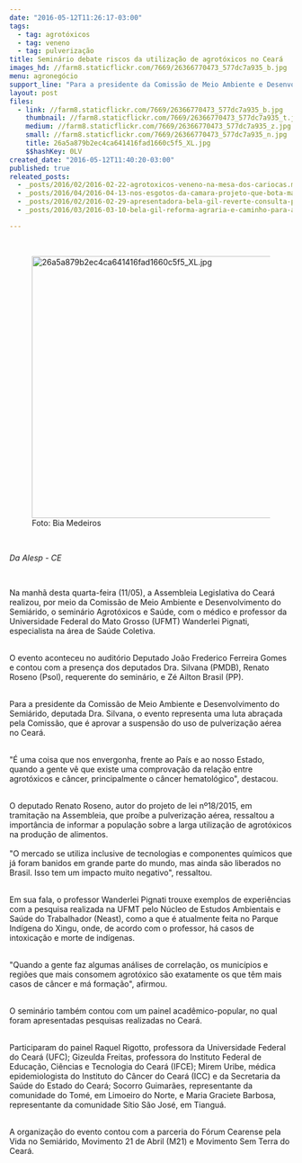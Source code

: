 ```yaml
---
date: "2016-05-12T11:26:17-03:00"
tags:
  - tag: agrotóxicos
  - tag: veneno
  - tag: pulverização
title: Seminário debate riscos da utilização de agrotóxicos no Ceará
images_hd: //farm8.staticflickr.com/7669/26366770473_577dc7a935_b.jpg
menu: agronegócio
support_line: "Para a presidente da Comissão de Meio Ambiente e Desenvolvimento do Semiárido, deputada Dra. Silvana, o evento representa uma luta abraçada pela Comissão, que é aprovar a suspensão do uso de pulverização aérea no Ceará. \n"
layout: post
files:
  - link: //farm8.staticflickr.com/7669/26366770473_577dc7a935_b.jpg
    thumbnail: //farm8.staticflickr.com/7669/26366770473_577dc7a935_t.jpg
    medium: //farm8.staticflickr.com/7669/26366770473_577dc7a935_z.jpg
    small: //farm8.staticflickr.com/7669/26366770473_577dc7a935_n.jpg
    title: 26a5a879b2ec4ca641416fad1660c5f5_XL.jpg
    $$hashKey: 0LV
created_date: "2016-05-12T11:40:20-03:00"
published: true
releated_posts:
  - _posts/2016/02/2016-02-22-agrotoxicos-veneno-na-mesa-dos-cariocas.md
  - _posts/2016/04/2016-04-13-nos-esgotos-da-camara-projeto-que-bota-mais-agrotoxico-na-sua-mesa-tera-comissao-instalada-hoje.md
  - _posts/2016/02/2016-02-29-apresentadora-bela-gil-reverte-consulta-publica-da-anvisa-sobre-agrotoxico.md
  - _posts/2016/03/2016-03-10-bela-gil-reforma-agraria-e-caminho-para-alimentacao-saudavel.md

---
```

<p>&nbsp;</p>

<figure class="image"><img alt="26a5a879b2ec4ca641416fad1660c5f5_XL.jpg" height="466" src="//farm8.staticflickr.com/7669/26366770473_577dc7a935_b.jpg" width="700" />
<figcaption>Foto: Bia Medeiros&nbsp;</figcaption>
</figure>

<p>&nbsp;</p>

<p><em>Da Alesp - CE</em></p>

<p>&nbsp;</p>

<p>Na manh&atilde; desta quarta-feira (11/05), a Assembleia Legislativa do Cear&aacute; realizou, por meio da Comiss&atilde;o de Meio Ambiente e Desenvolvimento do Semi&aacute;rido, o semin&aacute;rio Agrot&oacute;xicos e Sa&uacute;de, com o m&eacute;dico e professor da Universidade Federal do Mato Grosso (UFMT) Wanderlei Pignati, especialista na &aacute;rea de Sa&uacute;de Coletiva.</p>

<p><br />
O evento aconteceu no audit&oacute;rio Deputado Jo&atilde;o Frederico Ferreira Gomes e contou com a presen&ccedil;a dos deputados Dra. Silvana (PMDB), Renato Roseno (Psol), requerente do semin&aacute;rio, e Z&eacute; Ailton Brasil (PP).</p>

<p><br />
Para a presidente da Comiss&atilde;o de Meio Ambiente e Desenvolvimento do Semi&aacute;rido, deputada Dra. Silvana, o evento representa uma luta abra&ccedil;ada pela Comiss&atilde;o, que &eacute; aprovar a suspens&atilde;o do uso de pulveriza&ccedil;&atilde;o a&eacute;rea no Cear&aacute;.</p>

<p><br />
&quot;&Eacute; uma coisa que nos envergonha, frente ao Pa&iacute;s e ao nosso Estado, quando a gente v&ecirc; que existe uma comprova&ccedil;&atilde;o da rela&ccedil;&atilde;o entre agrot&oacute;xicos e c&acirc;ncer, principalmente o c&acirc;ncer hematol&oacute;gico&quot;, destacou.</p>

<p><br />
O deputado Renato Roseno, autor do projeto de lei n&ordm;18/2015, em tramita&ccedil;&atilde;o na Assembleia, que pro&iacute;be a pulveriza&ccedil;&atilde;o a&eacute;rea, ressaltou a import&acirc;ncia de informar a popula&ccedil;&atilde;o sobre a larga utiliza&ccedil;&atilde;o de agrot&oacute;xicos na produ&ccedil;&atilde;o de alimentos.<br />
<br />
&quot;O mercado se utiliza inclusive de tecnologias e componentes qu&iacute;micos que j&aacute; foram banidos em grande parte do mundo, mas ainda s&atilde;o liberados no Brasil. Isso tem um impacto muito negativo&quot;, ressaltou.</p>

<p><br />
Em sua fala, o professor Wanderlei Pignati trouxe exemplos de experi&ecirc;ncias com a pesquisa realizada na UFMT pelo N&uacute;cleo de Estudos Ambientais e Sa&uacute;de do Trabalhador (Neast), como a que &eacute; atualmente feita no Parque Ind&iacute;gena do Xingu, onde, de acordo com o professor, h&aacute; casos de intoxica&ccedil;&atilde;o e morte de ind&iacute;genas.</p>

<p><br />
&quot;Quando a gente faz algumas an&aacute;lises de correla&ccedil;&atilde;o, os munic&iacute;pios e regi&otilde;es que mais consomem agrot&oacute;xico s&atilde;o exatamente os que t&ecirc;m mais casos de c&acirc;ncer e m&aacute; forma&ccedil;&atilde;o&quot;, afirmou.</p>

<p><br />
O semin&aacute;rio tamb&eacute;m contou com um painel acad&ecirc;mico-popular, no qual foram apresentadas pesquisas realizadas no Cear&aacute;.</p>

<p><br />
Participaram do painel Raquel Rigotto, professora da Universidade Federal do Cear&aacute; (UFC); Gizeulda Freitas, professora do Instituto Federal de Educa&ccedil;&atilde;o, Ci&ecirc;ncias e Tecnologia do Cear&aacute; (IFCE); Mirem Uribe, m&eacute;dica epidemiologista do Instituto do C&acirc;ncer do Cear&aacute; (ICC) e da Secretaria da Sa&uacute;de do Estado do Cear&aacute;; Socorro Guimar&atilde;es, representante da comunidade do Tom&eacute;, em Limoeiro do Norte, e Maria Graciete Barbosa, representante da comunidade S&iacute;tio S&atilde;o Jos&eacute;, em Tiangu&aacute;.</p>

<p><br />
A organiza&ccedil;&atilde;o do evento contou com a parceria do F&oacute;rum Cearense pela Vida no Semi&aacute;rido, Movimento 21 de Abril (M21) e Movimento Sem Terra do Cear&aacute;.</p>
